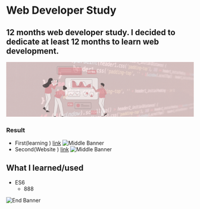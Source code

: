 # Web Developer Study
## 12 months web developer study. I decided to dedicate at least 12 months to learn web development.

![Begin Banner](Documentation/top-1200x350.gif)


### Result
* First(learning ) [link]()
![Middle Banner](.gif)
* Second(Website ) [link]()
![Middle Banner](.png)


## What I learned/used
* ES6
    * 888
   


      

![End Banner](Documentation/botton-1200x350.gif)